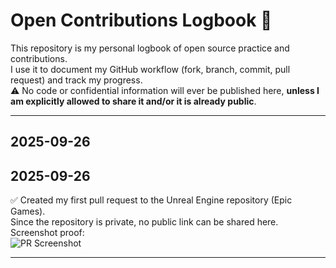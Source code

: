 # Open Contributions Logbook 📓

This repository is my personal logbook of open source practice and contributions.  
I use it to document my GitHub workflow (fork, branch, commit, pull request) and track my progress.  
⚠️ No code or confidential information will ever be published here, **unless I am explicitly allowed to share it and/or it is already public**.

---

## 2025-09-26
## 2025-09-26
✅ Created my first pull request to the Unreal Engine repository (Epic Games).  
Since the repository is private, no public link can be shared here.  
Screenshot proof:  
![PR Screenshot](<img width="710" height="410" alt="2025-09-26 191638" src="https://github.com/user-attachments/assets/92b24b52-670d-4092-bd35-342f310a5f2c" />)

---


